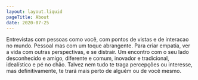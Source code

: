 ```yaml
---
layout: layout.liquid
pageTitle: About
date: 2020-07-25
---
```


Entrevistas com pessoas como você, com pontos de vistas e de interacao no mundo. Pessoal mas com um toque abrangente. Para criar empatia, ver a vida com outras perspectivas, e se distrair. Um encontro com o seu lado desconhecido e amigo, diferente e comum, inovador e tradicional, idealístico e pé no chão. Talvez nem tudo te traga percepções ou interesse, mas definitivamente, te trará mais perto de alguém ou de você mesmo.
